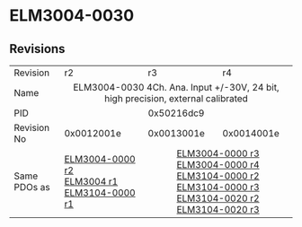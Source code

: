 # ELM3004-0030

## Revisions
<table>
<tr>
<td>Revision</td>
<td>r2</td>
<td>r3</td>
<td>r4</td>
</tr>
<tr>
<td>Name</td>
<td colspan=3 align="center">ELM3004-0030 4Ch. Ana. Input +/-30V, 24 bit, high precision, external calibrated</td>
</tr>
<tr>
<td>PID</td>
<td colspan=3 align="center">0x50216dc9</td>
</tr>
<tr>
<td>Revision No</td>
<td>0x0012001e</td>
<td>0x0013001e</td>
<td>0x0014001e</td>
</tr>
<tr>
<td>Same PDOs as</td>
<td><a href="ELM3004-0000.md">ELM3004-0000 r2</a><br/><a href="ELM3004.md">ELM3004 r1</a><br/><a href="ELM3104-0000.md">ELM3104-0000 r1</a></td>
<td colspan=2 align="center"><a href="ELM3004-0000.md">ELM3004-0000 r3</a><br/><a href="ELM3004-0000.md">ELM3004-0000 r4</a><br/><a href="ELM3104-0000.md">ELM3104-0000 r2</a><br/><a href="ELM3104-0000.md">ELM3104-0000 r3</a><br/><a href="ELM3104-0020.md">ELM3104-0020 r2</a><br/><a href="ELM3104-0020.md">ELM3104-0020 r3</a></td>
</tr>
</table>
